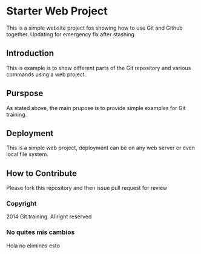 # Starter Web Project

This is a simple website project fos showing how to use Git and Github together.
Updating for emergency fix after stashing.

## Introduction

This is example is to show different parts of the Git repository and various commands using a web project.

## Purspose

As stated above, the main prupose is to provide simple examples for Git training.

## Deployment

This is a simple web project, deployment can be on any web server or even local file system.

## How to Contribute

Please fork this repository and then issue pull request for review

### Copyright

2014 Git.training. Allright reserved


### No quites mis cambios

Hola no elimines esto